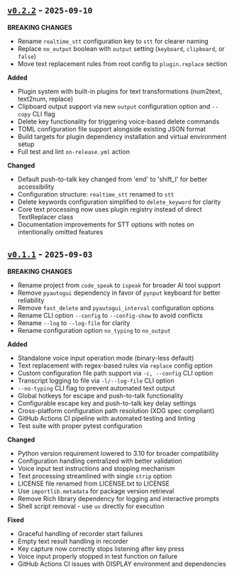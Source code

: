 ## [`v0.2.2`](https://github.com/fetchTe/ispeak/releases/tag/v0.2.2) - `2025-09-10`

**BREAKING CHANGES**
- Rename `realtime_stt` configuration key to `stt` for clearer naming
- Replace `no_output` boolean with `output` setting (`keyboard`, `clipboard`, or `false`) 
- Move text replacement rules from root config to `plugin.replace` section

**Added**
- Plugin system with built-in plugins for text transformations (num2text, text2num, replace)
- Clipboard output support via new `output` configuration option and `--copy` CLI flag
- Delete key functionality for triggering voice-based delete commands
- TOML configuration file support alongside existing JSON format
- Build targets for plugin dependency installation and virtual environment setup
- Full test and lint `on-release.yml` action

**Changed**
- Default push-to-talk key changed from 'end' to 'shift_l' for better accessibility
- Configuration structure: `realtime_stt` renamed to `stt`
- Delete keywords configuration simplified to `delete_keyword` for clarity
- Core text processing now uses plugin registry instead of direct TextReplacer class
- Documentation improvements for STT options with notes on intentionally omitted features



## [`v0.1.1`](https://github.com/fetchTe/ispeak/releases/tag/v0.1.1) - `2025-09-03`

**BREAKING CHANGES**
- Rename project from `code_speak` to `ispeak` for broader AI tool support
- Remove `pyautogui` dependency in favor of `pynput` keyboard for better reliability
- Remove `fast_delete` and `pyautogui_interval` configuration options
- Rename CLI option `--config` to `--config-show` to avoid conflicts
- Rename `--log` to `--log-file` for clarity
- Rename configuration option `no_typing` to `no_output`

**Added**
- Standalone voice input operation mode (binary-less default)
- Text replacement with regex-based rules via `replace` config option
- Custom configuration file path support via `-c, --config` CLI option
- Transcript logging to file via `-l/--log-file` CLI option
- `--no-typing` CLI flag to prevent automated text output
- Global hotkeys for escape and push-to-talk functionality
- Configurable escape key and push-to-talk key delay settings
- Cross-platform configuration path resolution (XDG spec compliant)
- GitHub Actions CI pipeline with automated testing and linting
- Test suite with proper pytest configuration

**Changed**
- Python version requirement lowered to 3.10 for broader compatibility
- Configuration handling centralized with better validation
- Voice input test instructions and stopping mechanism
- Text processing streamlined with single `strip` option
- LICENSE file renamed from LICENSE.txt to LICENSE
- Use `importlib.metadata` for package version retrieval
- Remove Rich library dependency for logging and interactive prompts
- Shell script removal - use `uv` directly for execution

**Fixed**
- Graceful handling of recorder start failures
- Empty text result handling in recorder
- Key capture now correctly stops listening after key press
- Voice input properly stopped in test function on failure
- GitHub Actions CI issues with DISPLAY environment and dependencies
